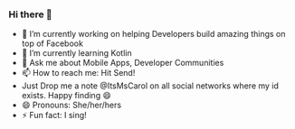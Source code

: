 ### Hi there 👋

<!--
**MsCarol/MsCarol** is a ✨ _special_ ✨ repository because its `README.md` (this file) appears on your GitHub profile.
- 👯 I’m looking to collaborate on DataScience Projects(with R)
- 🤔 I’m looking for help with Kotlin
-->
- 🔭 I’m currently working on helping Developers build amazing things on top of Facebook
- 🌱 I’m currently learning Kotlin
- 💬 Ask me about Mobile Apps, Developer Communities
- 📫 How to reach me: Hit Send! 
- Just Drop me a note @ItsMsCarol on all social networks where my id exists. Happy finding 😄
- 😄 Pronouns: She/her/hers
- ⚡ Fun fact: I sing! 

